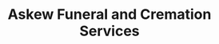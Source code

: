 ---
title: "Askew Funeral and Cremation Services"
url: /roanoke-rapids/askew-funeral-and-cremation-services/
shop: funeral directors
---